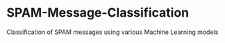 # SPAM-Message-Classification
Classification of SPAM messages using various Machine Learning models
